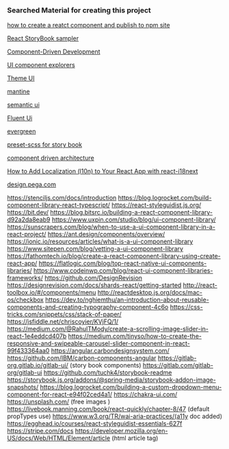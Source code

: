### Searched Material for creating this project

[how to create a reatct component and publish to npm site](https://fathomtech.io/blog/create-a-react-component-library-using-create-react-app/)

[React StoryBook sampler](https://stackblitz.com/edit/storybook-kitchen-sink)

[Component-Driven Development](https://www.chromatic.com/blog/component-driven-development/)

[UI component explorers ](https://www.chromatic.com/blog/ui-component-explorers---your-new-favorite-tool/)

[Theme UI](https://theme-ui.com/components/variants)

[mantine](https://mantine.dev/)

[semantic ui](https://react.semantic-ui.com/elements/button/)

[Fluent Ui](https://developer.microsoft.com/en-us/fluentui)

[evergreen](https://evergreen.segment.com/components)

[preset-scss for story book](https://github.com/storybookjs/presets/tree/master/packages/preset-scss)

[component driven architecture](https://www.componentdriven.org/)

[How to Add Localization (l10n) to Your React App with react-i18next](https://www.freecodecamp.org/news/how-to-add-localization-to-your-react-app/)

[design.pega.com](https://design.pega.com/design/getting-started/)


https://stenciljs.com/docs/introduction
https://blog.logrocket.com/build-component-library-react-typescript/
https://react-styleguidist.js.org/
https://bit.dev/
https://blog.bitsrc.io/building-a-react-component-library-d92a2da8eab9
https://www.uxpin.com/studio/blog/ui-component-library/
https://sunscrapers.com/blog/when-to-use-a-ui-component-library-in-a-react-project/
https://ant.design/components/overview/
https://ionic.io/resources/articles/what-is-a-ui-component-library
https://www.sitepen.com/blog/vetting-a-ui-component-library
https://fathomtech.io/blog/create-a-react-component-library-using-create-react-app/
https://flatlogic.com/blog/top-react-native-ui-components-libraries/
https://www.codeinwp.com/blog/react-ui-component-libraries-frameworks/
https://github.com/DesignRevision
https://designrevision.com/docs/shards-react/getting-started
http://react-toolbox.io/#/components/menu
http://reactdesktop.js.org/docs/mac-os/checkbox
https://dev.to/nghiemthu/an-introduction-about-reusable-components-and-creating-typography-component-4c6o
https://css-tricks.com/snippets/css/stack-of-paper/
https://jsfiddle.net/chriscoyier/KVjFQ/1/
https://medium.com/@RahulTMody/create-a-scrolling-image-slider-in-react-1e4eddcd407b
https://medium.com/tinyso/how-to-create-the-responsive-and-swipeable-carousel-slider-component-in-react-99f433364aa0
https://angular.carbondesignsystem.com/
https://github.com/IBM/carbon-components-angular
https://gitlab-org.gitlab.io/gitlab-ui/ (story book components)
https://gitlab.com/gitlab-org/gitlab-ui
https://github.com/tuchk4/storybook-readme
https://storybook.js.org/addons/@spring-media/storybook-addon-image-snapshots/
https://blog.logrocket.com/building-a-custom-dropdown-menu-component-for-react-e94f02ced4a1/
https://chakra-ui.com/
https://unsplash.com/ (free images )
https://livebook.manning.com/book/react-quickly/chapter-8/47 (default propTypes use)
https://www.w3.org/TR/wai-aria-practices/(a11y doc added)
https://egghead.io/courses/react-styleguidist-essentials-627f
https://stripe.com/docs
https://developer.mozilla.org/en-US/docs/Web/HTML/Element/article (html article tag)
